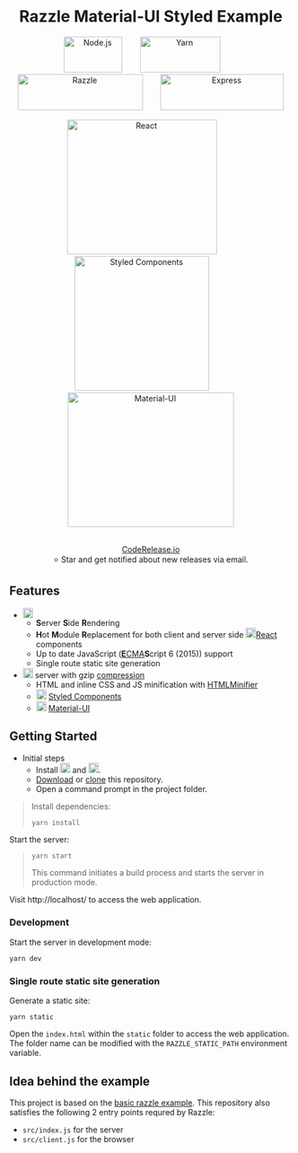 <h1 align="center">Razzle Material-UI Styled Example</h1>

<p align="center">
	<a title="Node.js" href="https://nodejs.org/en/"><img alt="Node.js" src="https://camo.githubusercontent.com/9c24355bb3afbff914503b663ade7beb341079fa/68747470733a2f2f6e6f64656a732e6f72672f7374617469632f696d616765732f6c6f676f2d6c696768742e737667" width="104.49" height="64"></a>
	&nbsp;&nbsp;&nbsp; &nbsp;&nbsp;&nbsp;<a title="Yarn" href="https://yarnpkg.com/lang/en/"><img alt="Yarn" src="https://raw.githubusercontent.com/yarnpkg/assets/master/yarn-kitten-full.svghttps://raw.githubusercontent.com/yarnpkg/assets/master/yarn-kitten-full.png" width="142.708" height="64"></a>
	&nbsp;&nbsp;&nbsp; &nbsp;&nbsp;&nbsp;<a title="Razzle" href="https://github.com/jaredpalmer/razzle"><img alt="Razzle" src="https://cloud.githubusercontent.com/assets/4060187/26326651/1fc65eca-3f0a-11e7-9f45-02c2bf950418.png" width="222.813" height="64"></a>
	&nbsp;&nbsp;&nbsp; &nbsp;&nbsp;&nbsp;<a title="Express" href="https://expressjs.com/"><img alt="Express" src="https://cdn.worldvectorlogo.com/logos/express-109.svg" width="219.771" height="64"></a>
</p>

<p align="center">
	<a title="React" href="https://facebook.github.io/react/"><img alt="React" src="https://cdn.worldvectorlogo.com/logos/react.svg" width="267.135" height="240"></a>
	&nbsp;&nbsp;&nbsp; &nbsp;&nbsp;&nbsp;<a title="Styled Components" href="https://www.styled-components.com/"><img alt="Styled Components" src="https://raw.githubusercontent.com/styled-components/brand/master/styled-components.png" width="240" height="240"></a>
	&nbsp;&nbsp;&nbsp; &nbsp;&nbsp;&nbsp;<a title="Material-UI" href="http://www.material-ui.com/#/"><img alt="Material-UI" src="https://cdn.worldvectorlogo.com/logos/material-ui.svg" width="295.417" height="240"></a>
</p>

<p align="center">
	<br><a title="CodeRelease.io" href="https://coderelease.io/">CodeRelease.io</a>
	<br>⭐ Star and get notified about new releases via email.
</p>

## Features
- <a title="Razzle" href="https://github.com/jaredpalmer/razzle"><img alt="Razzle" src="https://cloud.githubusercontent.com/assets/4060187/26326651/1fc65eca-3f0a-11e7-9f45-02c2bf950418.png" width="" height="18"></a>
	- **S**erver **S**ide **R**endering
	- **H**ot **M**odule **R**eplacement for both client and server side <a title="React" href="https://facebook.github.io/react/"><img alt="React" src="https://cdn.worldvectorlogo.com/logos/react.svg" width="" height="18"></a>[React](https://facebook.github.io/react/) components
	- Up to date JavaScript ([**E**CMA](https://en.wikipedia.org/wiki/Ecma_International)**S**cript 6 (2015)) support
	- Single route static site generation
- <a title="Express" href="https://expressjs.com/"><img alt="Express" src="https://cdn.worldvectorlogo.com/logos/express-109.svg" width="" height="18"></a> server with gzip [compression](https://github.com/expressjs/compression)
	- HTML and inline CSS and JS minification with [HTMLMinifier](https://github.com/kangax/html-minifier)
	- <a title="Styled Components" href="https://www.styled-components.com/"><img alt="Styled Components" src="https://raw.githubusercontent.com/styled-components/brand/master/styled-components.png" width="18" height="18"></a> [Styled Components](https://www.styled-components.com/)
	- <a title="Material-UI" href="http://www.material-ui.com/#/"><img alt="Material-UI" src="https://cdn.worldvectorlogo.com/logos/material-ui.svg" width="" height="18"></a> [Material-UI](http://www.material-ui.com/#/)

## Getting Started
- Initial steps
	- Install <a title="Node.js" href="https://nodejs.org/en/"><img alt="Node.js" src="https://camo.githubusercontent.com/9c24355bb3afbff914503b663ade7beb341079fa/68747470733a2f2f6e6f64656a732e6f72672f7374617469632f696d616765732f6c6f676f2d6c696768742e737667" width="" height="18"></a> and <a title="Yarn" href="https://yarnpkg.com/lang/en/"><img alt="Yarn" src="https://raw.githubusercontent.com/yarnpkg/assets/master/yarn-kitten-full.svghttps://raw.githubusercontent.com/yarnpkg/assets/master/yarn-kitten-full.png" width="" height="18"></a>.
	- [Download](https://github.com/kireerik/razzle-material-ui-styled-example/archive/master.zip) or [clone](github-windows://openRepo/https://github.com/kireerik/razzle-material-ui-styled-example) this repository.
	- Open a command prompt in the project folder.

> Install dependencies:
> ```shell
> yarn install
> ```

Start the server:
> ```shell
> yarn start
> ```
> This command initiates a build process and starts the server in production mode.

Visit http://localhost/ to access the web application.

### Development
Start the server in development mode:
```shell
yarn dev
```

### Single route static site generation
Generate a static site:
```shell
yarn static
```
Open the `index.html` within the `static` folder to access the web application. The folder name can be modified with the `RAZZLE_STATIC_PATH` environment variable.

## Idea behind the example
This project is based on the [basic razzle example](https://github.com/jaredpalmer/razzle/tree/master/examples/basic). This repository also satisfies the following 2 entry points requred by Razzle:
- `src/index.js` for the server
- `src/client.js` for the browser
